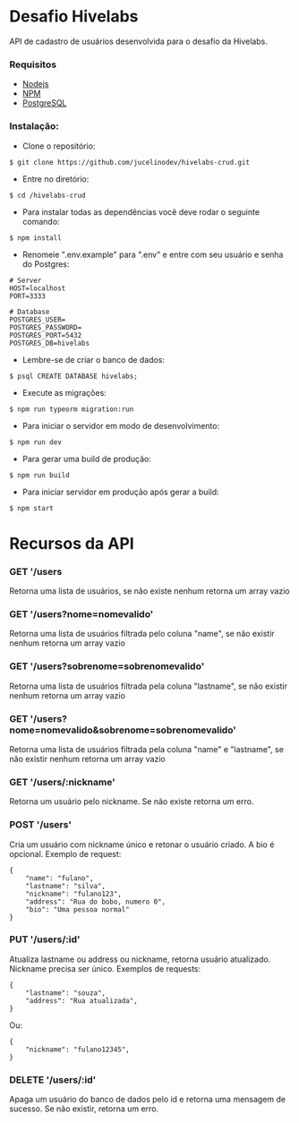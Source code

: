 # Desafio Hivelabs

API de cadastro de usuários desenvolvida para o desafio da Hivelabs.

### Requisitos

- [Nodejs](https://nodejs.org/)
- [NPM](https://www.npmjs.com/)
- [PostgreSQL](https://www.postgresql.org/)

### Instalação:

- Clone o repositório:

```
$ git clone https://github.com/jucelinodev/hivelabs-crud.git
```

- Entre no diretório:

```
$ cd /hivelabs-crud
```

- Para instalar todas as dependências você deve rodar o seguinte comando:

```
$ npm install
```

- Renomeie ".env.example" para ".env" e entre com seu usuário e senha do Postgres:

```
# Server
HOST=localhost
PORT=3333

# Database
POSTGRES_USER=
POSTGRES_PASSWORD=
POSTGRES_PORT=5432
POSTGRES_DB=hivelabs
```

- Lembre-se de criar o banco de dados:

```
$ psql CREATE DATABASE hivelabs;
```

- Execute as migrações:

```
$ npm run typeorm migration:run
```

- Para iniciar o servidor em modo de desenvolvimento:

```
$ npm run dev
```

- Para gerar uma build de produção:

```
$ npm run build
```

- Para iniciar servidor em produção após gerar a build:

```
$ npm start
```

# Recursos da API

### GET '/users

Retorna uma lista de usuários, se não existe nenhum retorna um array vazio

### GET '/users?nome=nomevalido'

Retorna uma lista de usuários filtrada pelo coluna "name", se não existir nenhum retorna um array vazio

### GET '/users?sobrenome=sobrenomevalido'

Retorna uma lista de usuários filtrada pela coluna "lastname", se não existir nenhum retorna um array vazio

### GET '/users?nome=nomevalido&sobrenome=sobrenomevalido'

Retorna uma lista de usuários filtrada pela coluna "name" e "lastname", se não existir nenhum retorna um array vazio

### GET '/users/:nickname'

Retorna um usuário pelo nickname. Se não existe retorna um erro.

### POST '/users'

Cria um usuário com nickname único e retonar o usuário criado. A bio é opcional. Exemplo de request:

```
{
	"name": "fulano",
	"lastname": "silva",
	"nickname": "fulano123",
	"address": "Rua do bobo, numero 0",
	"bio": "Uma pessoa normal"
}
```

### PUT '/users/:id'

Atualiza lastname ou address ou nickname, retorna usuário atualizado. Nickname precisa ser único. Exemplos de requests:

```
{
	"lastname": "souza",
	"address": "Rua atualizada",
}
```

Ou:

```
{
	"nickname": "fulano12345",
}
```

### DELETE '/users/:id'

Apaga um usuário do banco de dados pelo id e retorna uma mensagem de sucesso. Se não existir, retorna um erro.
